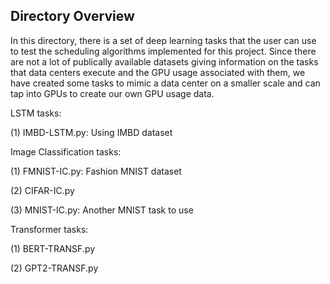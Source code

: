 ## Directory Overview 

In this directory, there is a set of deep learning tasks that the user can use to test the scheduling algorithms implemented for this project. Since there are not a lot of publically available datasets giving information on the tasks that data centers execute and the GPU usage associated with them, we have created some tasks to mimic a data center on a smaller scale and can tap into GPUs to create our own GPU usage data.

LSTM tasks: 

(1) IMBD-LSTM.py: Using IMBD dataset

Image Classification tasks:

(1) FMNIST-IC.py: Fashion MNIST dataset

(2) CIFAR-IC.py

(3) MNIST-IC.py: Another MNIST task to use


Transformer tasks:

(1) BERT-TRANSF.py

(2) GPT2-TRANSF.py
